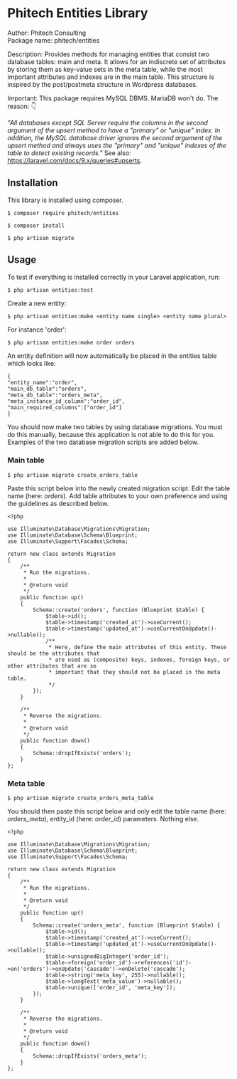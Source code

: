 # Phitech Entities Library
Author: Phitech Consulting  
Package name: phitech/entities

Description: Provides methods for managing entities that consist two database tables: main and meta. It allows for an indiscrete set of attributes by storing them as key-value sets in the meta table, while the most important attributes and indexes are in the main table. This structure is inspired by the post/postmeta structure in Wordpress databases.

Important: This package requires MySQL DBMS. MariaDB won't do. The reason: 👇

*"All databases except SQL Server require the columns in the second argument of the upsert method to have a "primary" or "unique" index. In addition, the MySQL database driver ignores the second argument of the upsert method and always uses the "primary" and "unique" indexes of the table to detect existing records."* See also: https://laravel.com/docs/9.x/queries#upserts.
## Installation
This library is installed using composer.
```
$ composer require phitech/entities 
```
```
$ composer install
```
```
$ php artisan migrate
```
## Usage
To test if everything is installed correctly in your Laravel application, run:
```
$ php artisan entities:test
```
Create a new entity:
```
$ php artisan entities:make <entity name single> <entity name plural>
```
For instance 'order':
```
$ php artisan entities:make order orders
```
An entity definition will now automatically be placed in the entities table which looks like:

```
{
"entity_name":"order",
"main_db_table":"orders",
"meta_db_table":"orders_meta",
"meta_instance_id_column":"order_id",
"main_required_columns":["order_id"]
}
```
You should now make two tables by using database migrations. You must do this manually, because this application is not able to do this for you. Examples of the two database migration scripts are added below.
### Main table
```
$ php artisan migrate create_orders_table
```
Paste this script below into the newly created migration script. Edit the table name (here: *orders*). Add table attributes to your own preference and using the guidelines as described below.
```
<?php

use Illuminate\Database\Migrations\Migration;
use Illuminate\Database\Schema\Blueprint;
use Illuminate\Support\Facades\Schema;

return new class extends Migration
{
    /**
     * Run the migrations.
     *
     * @return void
     */
    public function up()
    {
        Schema::create('orders', function (Blueprint $table) {
            $table->id();
            $table->timestamp('created_at')->useCurrent();
            $table->timestamp('updated_at')->useCurrentOnUpdate()->nullable();
            /**
             * Here, define the main attributes of this entity. These should be the attributes that
             * are used as (composite) keys, indexes, foreign keys, or other attributes that are so
             * important that they should not be placed in the meta table.
             */
        });
    }

    /**
     * Reverse the migrations.
     *
     * @return void
     */
    public function down()
    {
        Schema::dropIfExists('orders');
    }
};

```
### Meta table
```
$ php artisan migrate create_orders_meta_table
```
You should then paste this script below and only edit the table name (here: *orders_meta*), entity_id (here: *order_id*) parameters. Nothing else. 
```
<?php

use Illuminate\Database\Migrations\Migration;
use Illuminate\Database\Schema\Blueprint;
use Illuminate\Support\Facades\Schema;

return new class extends Migration
{
    /**
     * Run the migrations.
     *
     * @return void
     */
    public function up()
    {
        Schema::create('orders_meta', function (Blueprint $table) {
            $table->id();
            $table->timestamp('created_at')->useCurrent();
            $table->timestamp('updated_at')->useCurrentOnUpdate()->nullable();
            $table->unsignedBigInteger('order_id');
            $table->foreign('order_id')->references('id')->on('orders')->onUpdate('cascade')->onDelete('cascade');
            $table->string('meta_key', 255)->nullable();
            $table->longText('meta_value')->nullable();
            $table->unique(['order_id', 'meta_key']);
        });
    }

    /**
     * Reverse the migrations.
     *
     * @return void
     */
    public function down()
    {
        Schema::dropIfExists('orders_meta');
    }
};

```